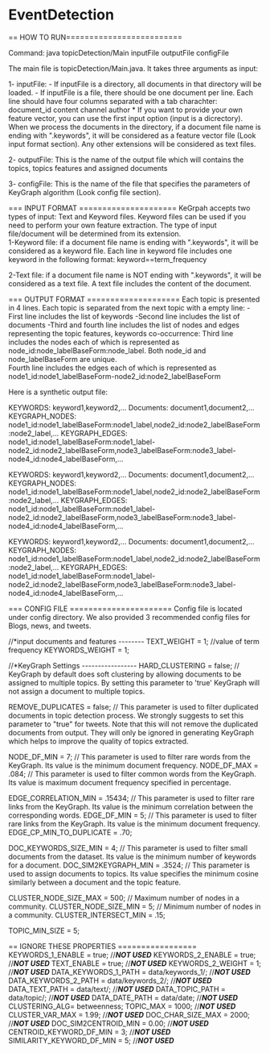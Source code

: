 # EventDetection

== HOW TO RUN=========================

Command:
java topicDetection/Main inputFile  outputFile configFile

The main file is topicDetection/Main.java. It takes three arguments as input:

1- inputFile: 
	- If inputFile is a directory, all documents in that directory will be loaded.
	- If inputFile is a file, there should be one document per line. 
	  Each line should have four columns separated with a tab charachter:
	  document_id <tab> content <tab> channel <tab> author
	* If you want to provide your own feature vector, you can use the first input option (input is a dicrectory). When we process the documents in the directory, if a document file name is ending with ".keywords", it will be considered as a feature vector file (Look input format section). Any other extensions will be considered as text files.

2- outputFile: This is the name of the output file which will contains the topics, topics features and assigned documents

3- configFile: This is the name of the file that specifies the parameters of KeyGraph algorithm (Look config file section).   

=== INPUT FORMAT =====================
KeGrpah accepts two types of input: Text and Keyword files. 
Keyword files can be used if you need to perform your own feature extraction. 
The type of input file/document will be determined from its extension.   
1-Keyword file: if a document file name is ending with ".keywords", it will be considered as a keyword file. 
  Each line in keyword file includes one keyword in the following format:
  keyword==term_frequency

2-Text file: if a document file name is NOT ending with ".keywords", it will be considered as a text file. 
  A text file includes the content of the document.

=== OUTPUT FORMAT ====================
Each topic is presented in 4 lines. Each topic is separated from the next topic with a empty line:
-First line includes the list of keywords
-Second line includes the list of documents
-Third and fourth line includes the list of nodes and edges representing the topic features, keywords co-occurrence:
	Third line includes the nodes each of which is represented as node_id:node_labelBaseForm:node_label. Both node_id and node_labelBaseForm are unique.   
	Fourth line includes the edges each of which is represented as node1_id:node1_labelBaseForm-node2_id:node2_labelBaseForm

Here is a synthetic output file: 
 
KEYWORDS:	keyword1,keyword2,...
Documents:	document1,document2,...
KEYGRAPH_NODES:	node1_id:node1_labelBaseForm:node1_label,node2_id:node2_labelBaseForm:node2_label,...
KEYGRAPH_EDGES:	node1_id:node1_labelBaseForm:node1_label-node2_id:node2_labelBaseForm,node3_labelBaseForm:node3_label-node4_id:node4_labelBaseForm,...

KEYWORDS:	keyword1,keyword2,...
Documents:	document1,document2,...
KEYGRAPH_NODES:	node1_id:node1_labelBaseForm:node1_label,node2_id:node2_labelBaseForm:node2_label,...
KEYGRAPH_EDGES:	node1_id:node1_labelBaseForm:node1_label-node2_id:node2_labelBaseForm,node3_labelBaseForm:node3_label-node4_id:node4_labelBaseForm,...

KEYWORDS:	keyword1,keyword2,...
Documents:	document1,document2,...
KEYGRAPH_NODES:	node1_id:node1_labelBaseForm:node1_label,node2_id:node2_labelBaseForm:node2_label,...
KEYGRAPH_EDGES:	node1_id:node1_labelBaseForm:node1_label-node2_id:node2_labelBaseForm,node3_labelBaseForm:node3_label-node4_id:node4_labelBaseForm,...


=== CONFIG FILE ======================
Config file is located under config directory. We also provided 3 recommended config files for Blogs, news, and tweets.

//*input documents and features --------
TEXT_WEIGHT = 1; //value of term frequency
KEYWORDS_WEIGHT = 1;

//*KeyGraph Settings -----------------
HARD_CLUSTERING = false; // KeyGraph by default does soft clustering by allowing documents to be assigned to multiple topics. By setting this parameter to 'true' KeyGraph will not assign a document to multiple topics.

REMOVE_DUPLICATES = false; // This parameter is used to filter duplicated documents in topic detection process. We strongly suggests to set this parameter to "true" for tweets. Note that this will not remove the duplicated documents from output. They will only be ignored in generating KeyGraph which helps to improve the quality of topics extracted.  

NODE_DF_MIN = 7; // This parameter is used to filter rare words from the KeyGraph. Its value is the minimum document frequency.
NODE_DF_MAX = .084; // This parameter is used to filter common words from the KeyGraph. Its value is maximum document frequency specified in percentage.

EDGE_CORRELATION_MIN = .15434; // This parameter is used to filter rare links from the KeyGraph. Its value is the minimum correlation between the corresponding words.
EDGE_DF_MIN = 5; // This parameter is used to filter rare links from the KeyGraph. Its value is the minimum document frequency.
EDGE_CP_MIN_TO_DUPLICATE = .70;

DOC_KEYWORDS_SIZE_MIN = 4; // This parameter is used to filter small documents from the dataset. Its value is the minimum number of keywords for a document.
DOC_SIM2KEYGRAPH_MIN = .3524; // This parameter is used to assign documents to topics. Its value specifies the minimum cosine similarly between a document and the topic feature.

CLUSTER_NODE_SIZE_MAX = 500; // Maximum number of nodes in a community.
CLUSTER_NODE_SIZE_MIN = 5; // Minimum number of nodes in a community.
CLUSTER_INTERSECT_MIN = .15;

TOPIC_MIN_SIZE = 5; 

== IGNORE THESE PROPERTIES =================
KEYWORDS_1_ENABLE = true; //***NOT USED***
KEYWORDS_2_ENABLE = true; //***NOT USED***
TEXT_ENABLE = true; //***NOT USED***
KEYWORDS_2_WEIGHT = 1; //***NOT USED***
DATA_KEYWORDS_1_PATH = data/keywords_1/; //***NOT USED***
DATA_KEYWORDS_2_PATH = data/keywords_2/; //***NOT USED***
DATA_TEXT_PATH = data/text/; //***NOT USED***
DATA_TOPIC_PATH = data/topic/; //***NOT USED***
DATA_DATE_PATH = data/date; //***NOT USED***
CLUSTERING_ALG= betweenness; 
TOPIC_MAX = 1000; //***NOT USED***
CLUSTER_VAR_MAX = 1.99; //***NOT USED***
DOC_CHAR_SIZE_MAX = 2000; //***NOT USED***
DOC_SIM2CENTROID_MIN = 0.00; //***NOT USED***
CENTROID_KEYWORD_DF_MIN = 3; //***NOT USED***
SIMILARITY_KEYWORD_DF_MIN = 5; //***NOT USED***
